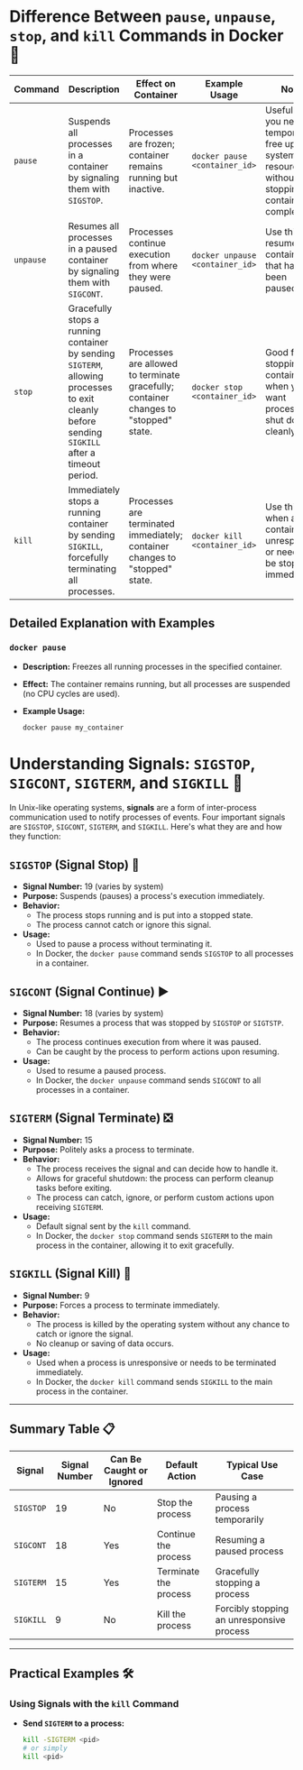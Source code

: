 # Difference Between `pause`, `unpause`, `stop`, and `kill` Commands in Docker 🐳

| Command      | Description                                                                                                                                   | Effect on Container                                                      | Example Usage                               | Notes                                                                                                                                     |
|--------------|-----------------------------------------------------------------------------------------------------------------------------------------------|---------------------------------------------------------------------------|---------------------------------------------|-------------------------------------------------------------------------------------------------------------------------------------------|
| `pause`      | Suspends all processes in a container by signaling them with `SIGSTOP`.                                                                       | Processes are frozen; container remains running but inactive.             | `docker pause <container_id>`               | Useful when you need to temporarily free up system resources without stopping the container completely.                                    |
| `unpause`    | Resumes all processes in a paused container by signaling them with `SIGCONT`.                                                                 | Processes continue execution from where they were paused.                 | `docker unpause <container_id>`             | Use this to resume a container that has been paused.                                                                                      |
| `stop`       | Gracefully stops a running container by sending `SIGTERM`, allowing processes to exit cleanly before sending `SIGKILL` after a timeout period. | Processes are allowed to terminate gracefully; container changes to "stopped" state. | `docker stop <container_id>`                | Good for stopping containers when you want processes to shut down cleanly.                                                                |
| `kill`       | Immediately stops a running container by sending `SIGKILL`, forcefully terminating all processes.                                              | Processes are terminated immediately; container changes to "stopped" state. | `docker kill <container_id>`                | Use this when a container is unresponsive or needs to be stopped immediately.                                                             |

## Detailed Explanation with Examples

### `docker pause`

- **Description:** Freezes all running processes in the specified container.
- **Effect:** The container remains running, but all processes are suspended (no CPU cycles are used).
- **Example Usage:**

  ```bash
  docker pause my_container
  ```
# Understanding Signals: `SIGSTOP`, `SIGCONT`, `SIGTERM`, and `SIGKILL` 🚦

In Unix-like operating systems, **signals** are a form of inter-process communication used to notify processes of events. Four important signals are `SIGSTOP`, `SIGCONT`, `SIGTERM`, and `SIGKILL`. Here's what they are and how they function:

## `SIGSTOP` (Signal Stop) 🛑

- **Signal Number:** 19 (varies by system)
- **Purpose:** Suspends (pauses) a process's execution immediately.
- **Behavior:**
  - The process stops running and is put into a stopped state.
  - The process cannot catch or ignore this signal.
- **Usage:**
  - Used to pause a process without terminating it.
  - In Docker, the `docker pause` command sends `SIGSTOP` to all processes in a container.

## `SIGCONT` (Signal Continue) ▶️

- **Signal Number:** 18 (varies by system)
- **Purpose:** Resumes a process that was stopped by `SIGSTOP` or `SIGTSTP`.
- **Behavior:**
  - The process continues execution from where it was paused.
  - Can be caught by the process to perform actions upon resuming.
- **Usage:**
  - Used to resume a paused process.
  - In Docker, the `docker unpause` command sends `SIGCONT` to all processes in a container.

## `SIGTERM` (Signal Terminate) ❎

- **Signal Number:** 15
- **Purpose:** Politely asks a process to terminate.
- **Behavior:**
  - The process receives the signal and can decide how to handle it.
  - Allows for graceful shutdown: the process can perform cleanup tasks before exiting.
  - The process can catch, ignore, or perform custom actions upon receiving `SIGTERM`.
- **Usage:**
  - Default signal sent by the `kill` command.
  - In Docker, the `docker stop` command sends `SIGTERM` to the main process in the container, allowing it to exit gracefully.

## `SIGKILL` (Signal Kill) 🔪

- **Signal Number:** 9
- **Purpose:** Forces a process to terminate immediately.
- **Behavior:**
  - The process is killed by the operating system without any chance to catch or ignore the signal.
  - No cleanup or saving of data occurs.
- **Usage:**
  - Used when a process is unresponsive or needs to be terminated immediately.
  - In Docker, the `docker kill` command sends `SIGKILL` to the main process in the container.

---

## Summary Table 📋

| Signal    | Signal Number | Can Be Caught or Ignored | Default Action          | Typical Use Case                                           |
|-----------|---------------|--------------------------|-------------------------|------------------------------------------------------------|
| `SIGSTOP` | 19            | No                       | Stop the process        | Pausing a process temporarily                              |
| `SIGCONT` | 18            | Yes                      | Continue the process    | Resuming a paused process                                  |
| `SIGTERM` | 15            | Yes                      | Terminate the process   | Gracefully stopping a process                              |
| `SIGKILL` | 9             | No                       | Kill the process        | Forcibly stopping an unresponsive process                  |

---

## Practical Examples 🛠️

### Using Signals with the `kill` Command

- **Send `SIGTERM` to a process:**

  ```bash
  kill -SIGTERM <pid>
  # or simply
  kill <pid>
  ```
